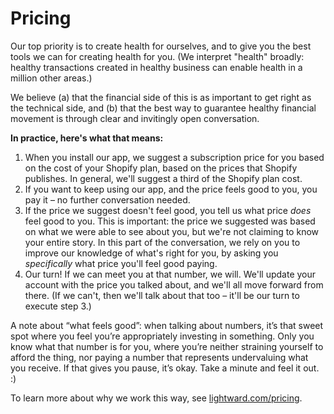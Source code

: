 # Pricing

Our top priority is to create health for ourselves, and to give you the best tools we can for creating health for you. \(We interpret "health" broadly: healthy transactions created in healthy business can enable health in a million other areas.\)

We believe \(a\) that the financial side of this is as important to get right as the technical side, and \(b\) that the best way to guarantee healthy financial movement is through clear and invitingly open conversation.

**In practice, here's what that means:**

1. When you install our app, we suggest a subscription price for you based on the cost of your Shopify plan, based on the prices that Shopify publishes. In general, we'll suggest a third of the Shopify plan cost.
2. If you want to keep using our app, and the price feels good to you, you pay it – no further conversation needed.
3. If the price we suggest doesn't feel good, you tell us what price _does_ feel good to you. This is important: the price we suggested was based on what we were able to see about you, but we're not claiming to know your entire story. In this part of the conversation, we rely on you to improve our knowledge of what's right for you, by asking you _specifically_ what price you'll feel good paying.
4. Our turn! If we can meet you at that number, we will. We'll update your account with the price you talked about, and we'll all move forward from there. \(If we can't, then we'll talk about that too – it'll be our turn to execute step 3.\)

A note about “what feels good”: when talking about numbers, it’s that sweet spot where you feel you’re appropriately investing in something. Only you know what that number is for you, where you’re neither straining yourself to afford the thing, nor paying a number that represents undervaluing what you receive. If that gives you pause, it’s okay. Take a minute and feel it out. :\)

To learn more about why we work this way, see [lightward.com/pricing](https://lightward.com/pricing).

